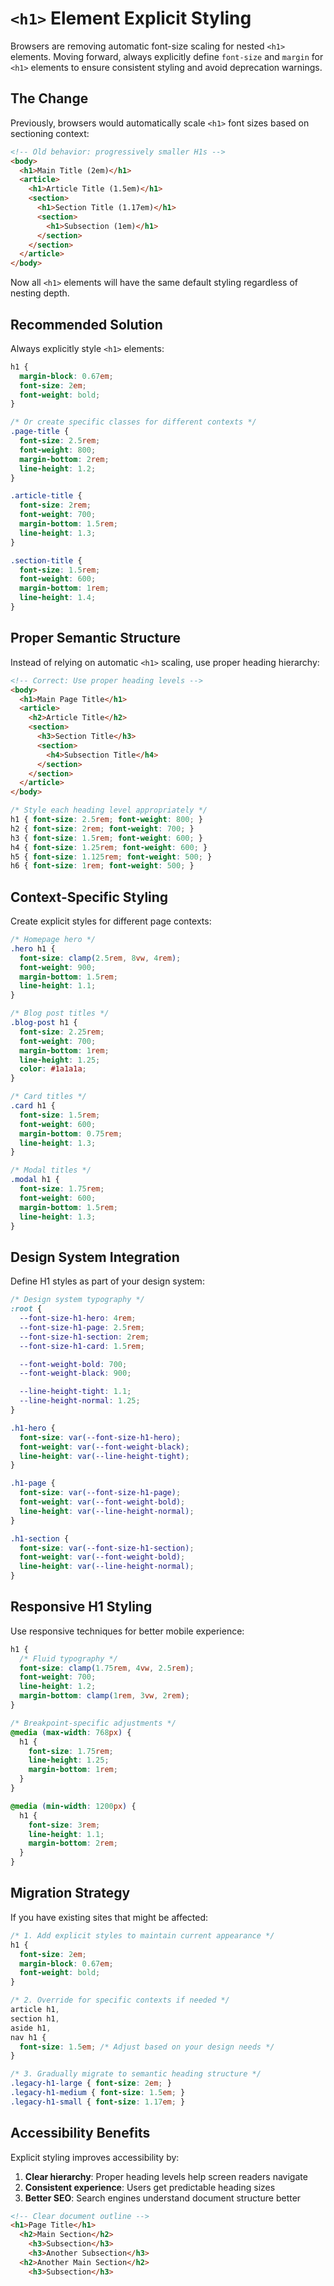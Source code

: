 # `<h1>` Element Explicit Styling

Browsers are removing automatic font-size scaling for nested `<h1>` elements.
Moving forward, always explicitly define `font-size` and `margin` for `<h1>` elements to ensure consistent styling and avoid deprecation warnings.

## The Change

Previously, browsers would automatically scale `<h1>`  font sizes based on sectioning context:

```html
<!-- Old behavior: progressively smaller H1s -->
<body>
  <h1>Main Title (2em)</h1>
  <article>
    <h1>Article Title (1.5em)</h1>
    <section>
      <h1>Section Title (1.17em)</h1>
      <section>
        <h1>Subsection (1em)</h1>
      </section>
    </section>
  </article>
</body>
```

Now all `<h1>` elements will have the same default styling regardless of nesting depth.

## Recommended Solution

Always explicitly style `<h1>` elements:

```css
h1 {
  margin-block: 0.67em;
  font-size: 2em;
  font-weight: bold;
}

/* Or create specific classes for different contexts */
.page-title {
  font-size: 2.5rem;
  font-weight: 800;
  margin-bottom: 2rem;
  line-height: 1.2;
}

.article-title {
  font-size: 2rem;
  font-weight: 700;
  margin-bottom: 1.5rem;
  line-height: 1.3;
}

.section-title {
  font-size: 1.5rem;
  font-weight: 600;
  margin-bottom: 1rem;
  line-height: 1.4;
}
```

## Proper Semantic Structure

Instead of relying on automatic `<h1>` scaling, use proper heading hierarchy:

```html
<!-- Correct: Use proper heading levels -->
<body>
  <h1>Main Page Title</h1>
  <article>
    <h2>Article Title</h2>
    <section>
      <h3>Section Title</h3>
      <section>
        <h4>Subsection Title</h4>
      </section>
    </section>
  </article>
</body>
```

```css
/* Style each heading level appropriately */
h1 { font-size: 2.5rem; font-weight: 800; }
h2 { font-size: 2rem; font-weight: 700; }
h3 { font-size: 1.5rem; font-weight: 600; }
h4 { font-size: 1.25rem; font-weight: 600; }
h5 { font-size: 1.125rem; font-weight: 500; }
h6 { font-size: 1rem; font-weight: 500; }
```

## Context-Specific Styling

Create explicit styles for different page contexts:

```css
/* Homepage hero */
.hero h1 {
  font-size: clamp(2.5rem, 8vw, 4rem);
  font-weight: 900;
  margin-bottom: 1.5rem;
  line-height: 1.1;
}

/* Blog post titles */
.blog-post h1 {
  font-size: 2.25rem;
  font-weight: 700;
  margin-bottom: 1rem;
  line-height: 1.25;
  color: #1a1a1a;
}

/* Card titles */
.card h1 {
  font-size: 1.5rem;
  font-weight: 600;
  margin-bottom: 0.75rem;
  line-height: 1.3;
}

/* Modal titles */
.modal h1 {
  font-size: 1.75rem;
  font-weight: 600;
  margin-bottom: 1.5rem;
  line-height: 1.3;
}
```

## Design System Integration

Define H1 styles as part of your design system:

```css
/* Design system typography */
:root {
  --font-size-h1-hero: 4rem;
  --font-size-h1-page: 2.5rem;
  --font-size-h1-section: 2rem;
  --font-size-h1-card: 1.5rem;

  --font-weight-bold: 700;
  --font-weight-black: 900;

  --line-height-tight: 1.1;
  --line-height-normal: 1.25;
}

.h1-hero {
  font-size: var(--font-size-h1-hero);
  font-weight: var(--font-weight-black);
  line-height: var(--line-height-tight);
}

.h1-page {
  font-size: var(--font-size-h1-page);
  font-weight: var(--font-weight-bold);
  line-height: var(--line-height-normal);
}

.h1-section {
  font-size: var(--font-size-h1-section);
  font-weight: var(--font-weight-bold);
  line-height: var(--line-height-normal);
}
```

## Responsive H1 Styling

Use responsive techniques for better mobile experience:

```css
h1 {
  /* Fluid typography */
  font-size: clamp(1.75rem, 4vw, 2.5rem);
  font-weight: 700;
  line-height: 1.2;
  margin-bottom: clamp(1rem, 3vw, 2rem);
}

/* Breakpoint-specific adjustments */
@media (max-width: 768px) {
  h1 {
    font-size: 1.75rem;
    line-height: 1.25;
    margin-bottom: 1rem;
  }
}

@media (min-width: 1200px) {
  h1 {
    font-size: 3rem;
    line-height: 1.1;
    margin-bottom: 2rem;
  }
}
```

## Migration Strategy

If you have existing sites that might be affected:

```css
/* 1. Add explicit styles to maintain current appearance */
h1 {
  font-size: 2em;
  margin-block: 0.67em;
  font-weight: bold;
}

/* 2. Override for specific contexts if needed */
article h1,
section h1,
aside h1,
nav h1 {
  font-size: 1.5em; /* Adjust based on your design needs */
}

/* 3. Gradually migrate to semantic heading structure */
.legacy-h1-large { font-size: 2em; }
.legacy-h1-medium { font-size: 1.5em; }
.legacy-h1-small { font-size: 1.17em; }
```

## Accessibility Benefits

Explicit styling improves accessibility by:

1. **Clear hierarchy**: Proper heading levels help screen readers navigate
2. **Consistent experience**: Users get predictable heading sizes
3. **Better SEO**: Search engines understand document structure better

```html
<!-- Clear document outline -->
<h1>Page Title</h1>
  <h2>Main Section</h2>
    <h3>Subsection</h3>
    <h3>Another Subsection</h3>
  <h2>Another Main Section</h2>
    <h3>Subsection</h3>
```
